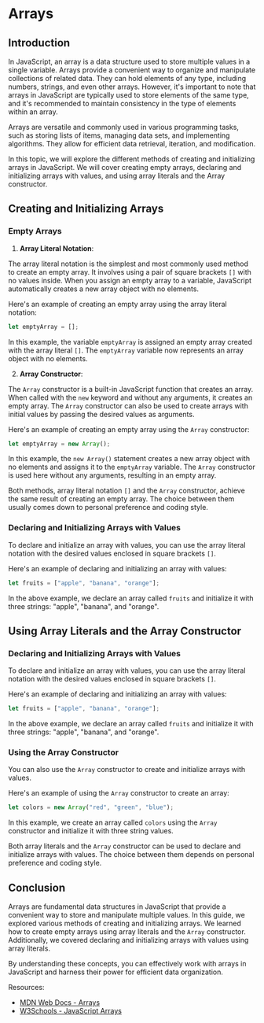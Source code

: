# Arrays

## Introduction

In JavaScript, an array is a data structure used to store multiple values in a single variable. Arrays provide a convenient way to organize and manipulate collections of related data. They can hold elements of any type, including numbers, strings, and even other arrays. However, it's important to note that arrays in JavaScript are typically used to store elements of the same type, and it's recommended to maintain consistency in the type of elements within an array.

Arrays are versatile and commonly used in various programming tasks, such as storing lists of items, managing data sets, and implementing algorithms. They allow for efficient data retrieval, iteration, and modification.

In this topic, we will explore the different methods of creating and initializing arrays in JavaScript. We will cover creating empty arrays, declaring and initializing arrays with values, and using array literals and the Array constructor.

## Creating and Initializing Arrays

### Empty Arrays

1. **Array Literal Notation**:

The array literal notation is the simplest and most commonly used method to create an empty array. It involves using a pair of square brackets `[]` with no values inside. When you assign an empty array to a variable, JavaScript automatically creates a new array object with no elements.

Here's an example of creating an empty array using the array literal notation:

```javascript
let emptyArray = [];
```

In this example, the variable `emptyArray` is assigned an empty array created with the array literal `[]`. The `emptyArray` variable now represents an array object with no elements.

2. **Array Constructor**:

The `Array` constructor is a built-in JavaScript function that creates an array. When called with the `new` keyword and without any arguments, it creates an empty array. The `Array` constructor can also be used to create arrays with initial values by passing the desired values as arguments.

Here's an example of creating an empty array using the `Array` constructor:

```javascript
let emptyArray = new Array();
```

In this example, the `new Array()` statement creates a new array object with no elements and assigns it to the `emptyArray` variable. The `Array` constructor is used here without any arguments, resulting in an empty array.

Both methods, array literal notation `[]` and the `Array` constructor, achieve the same result of creating an empty array. The choice between them usually comes down to personal preference and coding style.

### Declaring and Initializing Arrays with Values

To declare and initialize an array with values, you can use the array literal notation with the desired values enclosed in square brackets `[]`.

Here's an example of declaring and initializing an array with values:

```javascript
let fruits = ["apple", "banana", "orange"];
```

In the above example, we declare an array called `fruits` and initialize it with three strings: "apple", "banana", and "orange".

## Using Array Literals and the Array Constructor

### Declaring and Initializing Arrays with Values

To declare and initialize an array with values, you can use the array literal notation with the desired values enclosed in square brackets `[]`.

Here's an example of declaring and initializing an array with values:

```javascript
let fruits = ["apple", "banana", "orange"];
```

In the above example, we declare an array called `fruits` and initialize it with three strings: "apple", "banana", and "orange".

### Using the Array Constructor

You can also use the `Array` constructor to create and initialize arrays with values.

Here's an example of using the `Array` constructor to create an array:

```javascript
let colors = new Array("red", "green", "blue");
```

In this example, we create an array called `colors` using the `Array` constructor and initialize it with three string values.

Both array literals and the `Array` constructor can be used to declare and initialize arrays with values. The choice between them depends on personal preference and coding style.

## Conclusion

Arrays are fundamental data structures in JavaScript that provide a convenient way to store and manipulate multiple values. In this guide, we explored various methods of creating and initializing arrays. We learned how to create empty arrays using array literals and the `Array` constructor. Additionally, we covered declaring and initializing arrays with values using array literals.

By understanding these concepts, you can effectively work with arrays in JavaScript and harness their power for efficient data organization.

Resources:
- [MDN Web Docs - Arrays](https://developer.mozilla.org/en-US/docs/Web/JavaScript/Reference/Global_Objects/Array)
- [W3Schools - JavaScript Arrays](https://www.w3schools.com/js/js_arrays.asp)